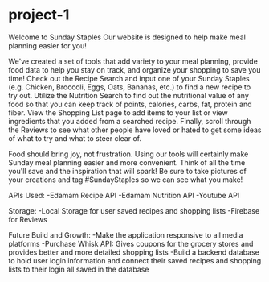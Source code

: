 # project-1
Welcome to Sunday Staples
Our website is designed to help make meal planning easier for you!

We've created a set of tools that add variety to your meal planning, provide food data to help you stay on track, and organize your shopping to save you time! Check out the Recipe Search and input one of your Sunday Staples (e.g. Chicken, Broccoli, Eggs, Oats, Bananas, etc.) to find a new recipe to try out. Utilize the Nutrition Search to find out the nutritional value of any food so that you can keep track of points, calories, carbs, fat, protein and fiber. View the Shopping List page to add items to your list or view ingredients that you added from a searched recipe. Finally, scroll through the Reviews to see what other people have loved or hated to get some ideas of what to try and what to steer clear of.

Food should bring joy, not frustration. Using our tools will certainly make Sunday meal planning easier and more convenient. Think of all the time you'll save and the inspiration that will spark! Be sure to take pictures of your creations and tag #SundayStaples so we can see what you make!

APIs Used:
-Edamam Recipe API
-Edamam Nutrition API
-Youtube API

Storage:
-Local Storage for user saved recipes and shopping lists
-Firebase for Reviews

Future Build and Growth:
-Make the application responsive to all media platforms
-Purchase Whisk API: Gives coupons for the grocery stores and provides better and more detailed shopping lists
-Build a backend database to hold user login information and connect their saved recipes and shopping lists to their login all saved in the database
